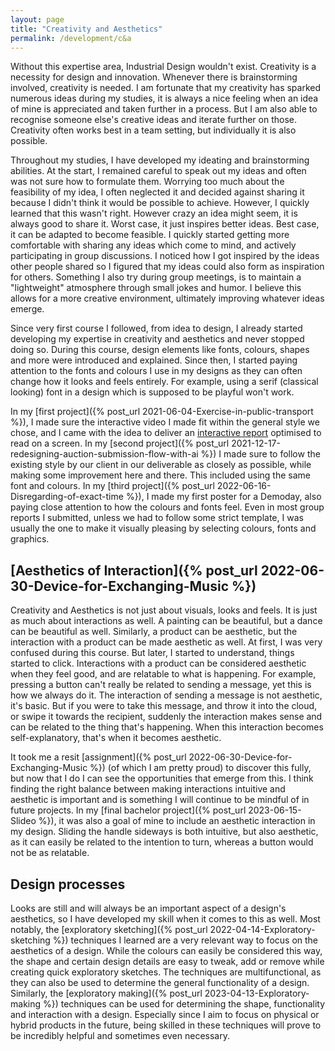 ```yaml
---
layout: page
title: "Creativity and Aesthetics"
permalink: /development/c&a
---
```


Without this expertise area, Industrial Design wouldn't exist. Creativity is a necessity for design and innovation. Whenever there is brainstorming involved, creativity is needed. I am fortunate that my creativity has sparked numerous ideas during my studies, it is always a nice feeling when an idea of mine is appreciated and taken further in a process. But I am also able to recognise someone else's creative ideas and iterate further on those. Creativity often works best in a team setting, but individually it is also possible. 

Throughout my studies, I have developed my ideating and brainstorming abilities. At the start, I remained careful to speak out my ideas and often was not sure how to formulate them. Worrying too much about the feasibility of my idea, I often neglected it and decided against sharing it because I didn't think it would be possible to achieve. However, I quickly learned that this wasn't right. However crazy an idea might seem, it is always good to share it. Worst case, it just inspires better ideas. Best case, it can be adapted to become feasible. I quickly started getting more comfortable with sharing any ideas which come to mind, and actively participating in group discussions. I noticed how I got inspired by the ideas other people shared so I figured that my ideas could also form as inspiration for others. Something I also try during group meetings, is to maintain a "lightweight" atmosphere through small jokes and humor. I believe this allows for a more creative environment, ultimately improving whatever ideas emerge. 

Since very first course I followed, from idea to design, I already started developing my expertise in creativity and aesthetics and never stopped doing so. During this course, design elements like fonts, colours, shapes and more were introduced and explained. Since then, I started paying attention to the fonts and colours I use in my designs as they can often change how it looks and feels entirely. For example, using a serif (classical looking) font in a design which is supposed to be playful won't work. 

In my [first project]({% post_url 2021-06-04-Exercise-in-public-transport %}), I made sure the interactive video I made fit within the general style we chose, and I came with the idea to deliver an [interactive report](https://www.figma.com/proto/Vm34aIq2JsAkNpeFfT0ZqR/Final-Report?page-id=0%3A1&type=design&node-id=471-3524&viewport=464%2C79%2C0.02&scaling=contain&starting-point-node-id=471%3A3524&show-proto-sidebar=1&mode=design) optimised to read on a screen. In my [second project]({% post_url 2021-12-17-redesigning-auction-submission-flow-with-ai %}) I made sure to follow the existing style by our client in our deliverable as closely as possible, while making some improvement here and there. This included using the same font and colours. In my [third project]({% post_url 2022-06-16-Disregarding-of-exact-time %}), I made my first poster for a Demoday, also paying close attention to how the colours and fonts feel. Even in most group reports I submitted, unless we had to follow some strict template, I was usually the one to make it visually pleasing by selecting colours, fonts and graphics. 

## [Aesthetics of Interaction]({% post_url 2022-06-30-Device-for-Exchanging-Music %})
Creativity and Aesthetics is not just about visuals, looks and feels. It is just as much about interactions as well. A painting can be beautiful, but a dance can be beautiful as well. Similarly, a product can be aesthetic, but the interaction with a product can be made aesthetic as well. At first, I was very confused during this course. But later, I started to understand, things started to click. Interactions with a product can be considered aesthetic when they feel good, and are relatable to what is happening. For example, pressing a button can't really be related to sending a message, yet this is how we always do it. The interaction of sending a message is not aesthetic, it's basic. But if you were to take this message, and throw it into the cloud, or swipe it towards the recipient, suddenly the interaction makes sense and can be related to the thing that's happening. When this interaction becomes self-explanatory, that's when it becomes aesthetic. 

It took me a resit [assignment]({% post_url 2022-06-30-Device-for-Exchanging-Music %}) (of which I am pretty proud) to discover this fully, but now that I do I can see the opportunities that emerge from this. I think finding the right balance between making interactions intuitive and aesthetic is important and is something I will continue to be mindful of in future projects. In my [final bachelor project]({% post_url 2023-06-15-Slideo %}), it was also a goal of mine to include an aesthetic interaction in my design. Sliding the handle sideways is both intuitive, but also aesthetic, as it can easily be related to the intention to turn, whereas a button would not be as relatable.

## Design processes
Looks are still and will always be an important aspect of a design's aesthetics, so I have developed my skill when it comes to this as well. Most notably, the [exploratory sketching]({% post_url 2022-04-14-Exploratory-sketching %}) techniques I learned are a very relevant way to focus on the aesthetics of a design. While the colours can easily be considered this way, the shape and certain design details are easy to tweak, add or remove while creating quick exploratory sketches. The techniques are multifunctional, as they can also be used to determine the general functionality of a design. Similarly, the [exploratory making]({% post_url 2023-04-13-Exploratory-making %}) techniques can be used for determining the shape, functionality and interaction with a design. Especially since I aim to focus on physical or hybrid products in the future, being skilled in these techniques will prove to be incredibly helpful and sometimes even necessary. 
